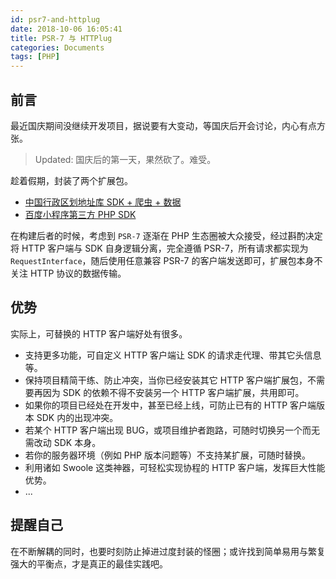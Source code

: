 ```yaml
---
id: psr7-and-httplug
date: 2018-10-06 16:05:41
title: PSR-7 与 HTTPlug
categories: Documents
tags: [PHP]
---
```


## 前言

最近国庆期间没继续开发项目，据说要有大变动，等国庆后开会讨论，内心有点方张。

> Updated: 国庆后的第一天，果然砍了。难受。

趁着假期，封装了两个扩展包。

- [中国行政区划地址库 SDK + 爬虫 + 数据](https://github.com/wi1dcard/china-divisions)
- [百度小程序第三方 PHP SDK](https://github.com/wi1dcard/baidu-mini-program-sdk)

在构建后者的时候，考虑到 `PSR-7` 逐渐在 PHP 生态圈被大众接受，经过斟酌决定将 HTTP 客户端与 SDK 自身逻辑分离，完全遵循 PSR-7，所有请求都实现为 `RequestInterface`，随后使用任意兼容 PSR-7 的客户端发送即可，扩展包本身不关注 HTTP 协议的数据传输。

## 优势

实际上，可替换的 HTTP 客户端好处有很多。

- 支持更多功能，可自定义 HTTP 客户端让 SDK 的请求走代理、带其它头信息等。
- 保持项目精简干练、防止冲突，当你已经安装其它 HTTP 客户端扩展包，不需要再因为 SDK 的依赖不得不安装另一个 HTTP 客户端扩展，共用即可。
- 如果你的项目已经处在开发中，甚至已经上线，可防止已有的 HTTP 客户端版本 SDK 内的出现冲突。
- 若某个 HTTP 客户端出现 BUG，或项目维护者跑路，可随时切换另一个而无需改动 SDK 本身。
- 若你的服务器环境（例如 PHP 版本问题等）不支持某扩展，可随时替换。
- 利用诸如 Swoole 这类神器，可轻松实现协程的 HTTP 客户端，发挥巨大性能优势。
- ...

## 提醒自己

在不断解耦的同时，也要时刻防止掉进过度封装的怪圈；或许找到简单易用与繁复强大的平衡点，才是真正的最佳实践吧。
